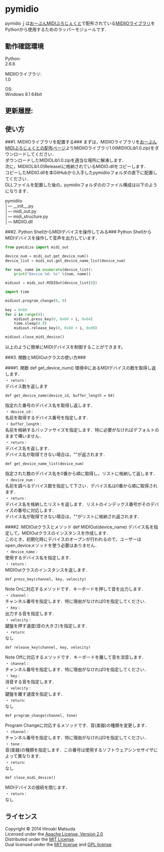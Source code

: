 ﻿pymidio
======================
pymidioｊは[おーぷんMIDIぷろじぇくと][openmidi]で配布されている[MIDIIOライブラリ][midiio]をPythonから使用するためのラッパーモジュールです．   

[openmidi]: http://openmidiproject.sourceforge.jp/  
[midiio]: http://openmidiproject.sourceforge.jp/MIDIIOLibrary.html  

動作確認環境
------
Python:  
2.6.6  

MIDIIOライブラリ:  
1.0   

OS:  
Windows 8.1 64bit  

更新履歴:  
------

 
使い方
------
###1. MIDIIOライブラリを配置する###
まずは，MIDIIOライブラリを[おーぷんMIDIぷろじぇくとの配布ページ][midiio]よりMIDIIOライブラリ1.0(MIDIIOLib1.0.zip)をダウンロードしてください．  
ダウンロードしたMIDIOLib1.0.zipを適当な場所に解凍します．  
次に，MIDIIOLib1.0\Release\に格納されているMIDIO.dllをコピーします．  
コピーしたMIDIO.dllを本GitHubから入手したpymidiioフォルダの直下に配置してください．  
DLLファイルを配置した後の，pymidioフォルダののファイル構成は以下のようになります．  

pymidiio  
│― \_\_init\_\_.py     
│― midi\_out.py    
│― midi\_structure.py    
│― MIDIIO.dll  

###2. Python ShellからMIDIデバイスを操作してみる###
Python ShellからMIDIデバイスを操作して音声を出力しています．  

```python  
from pymidiio import midi_out

device_num = midi_out.get_device_num()
device_list = midi_out.get_device_name_list(device_num)

for num, name in enumerate(device_list):
    print("Device %d: %s" %(num, name))

midiout = midi_out.MIDIOut(device_list[0])

import time

midiout.program_change(0, 0)
    
key = 0x60
for i in range(8):
    midiout.press_key(0, 0x60 + i, 0x64)
    time.sleep(0.8)
    midiout.release_key(0, 0x60 + i, 0x00)

midiout.close_midi_device()  
```  
以上のように簡単にMIDIデバイスを制御することができます。  

###3. 関数とMIDIOutクラスの使い方###

####1. 関数
    def get_device_num()
環境中にあるMDIデバイスの数を取得し返します．  
  ・  `return` :    
    デバイス数を返します  　　
  
    def get_device_name(device_id, buffer_length = 64)
指定れた番号のデバイス名を取得し返します．    
 ・  `device_id` :  
    名前を取得するデバイス番号を指定します．  
 ・  `buffer_length` :  
    名前を格納するバッファサイズを指定します．特に必要がなければデフォルトのままで構いません．  　　  
  ・  `return` :    
    デバイス名を返します．  
    デバイス名が取得できない場合は，""が返されます．    
 
    def get_device_name_list(device_num)
指定された数のデバイス名を0番から順に取得し，リストに格納して返します．    
 ・  `device_num` :  
    名前を調べるデバイス数を指定して下さい．デバイス名は0番から順に取得されます．  
  ・  `return` :    
    デバイス名を格納したリストを返します．リストのインデックス番号がそのデバイスの番号に対応します．  
    デバイス名が取得できない場合は，""がリストに格納され返されます．    

####2. MIDIOutクラスとメソッド
    def MIDIOut(device_name)
デバイス名を指定して，MIDIOutクラスのインスタンスを作成します．  
  このとき，初期化時にデバイスのオープンが行われるので，ユーザーはopen\_deviceメソッドを使う必要はありません．  
 ・  `device_name` :  
    使用するデバイス名を指定します．  
  ・  `return` :  
    MIDIOutクラスのインスタンスを返します．  

    def press_key(channel, key, velocity)
Note Onに対応するメソッドです．キーボードを押して音を出力します．    
 ・  `channel` :    
    チャンネル番号を指定します．特に理由がなければ0を指定してください．       
 ・  `key` :    
    出力する音を指定します．    
 ・  `velocity` :    
    鍵盤を押す速度(音の大きさ)を指定します．    
 ・  `return`:  
    なし

    def release_key(channel, key, velocity)   
 Note Offに対応するメソッドです．キーボードを離して音を消音します．    
 ・  `channel` :    
    チャンネル番号を指定します．特に理由がなければ0を指定してください．       
 ・  `key` :    
    消音する音を指定します．    
 ・  `velocity` :    
    鍵盤を離す速度を指定します．    
 ・  `return`:  
    なし

    def program_change(channel, tone)
Program Changeに対応するメソッドです．音(楽器)の種類を変更します．    
 ・  `channel` :    
    チャンネル番号を指定します．特に理由がなければ0を指定してください．       
 ・  `tone` :    
    音(楽器)の種類を指定します．この番号は使用するソフトウェアシンセサイザによって異なります．    
 ・  `return`:  
    なし

    def close_midi_device()
MIDIデバイスの接続を閉じます．  
 ・  `return` :    
   なし  

ライセンス
----------
Copyright &copy; 2014 Hiroaki Matsuda  
Licensed under the [Apache License, Version 2.0][Apache]  
Distributed under the [MIT License][mit].  
Dual licensed under the [MIT license][MIT] and [GPL license][GPL].  
 
[Apache]: http://www.apache.org/licenses/LICENSE-2.0
[MIT]: http://www.opensource.org/licenses/mit-license.php
[GPL]: http://www.gnu.org/licenses/gpl.html